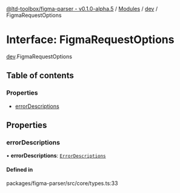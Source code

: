 [@ltd-toolbox/figma-parser - v0.1.0-alpha.5](../README.md) / [Modules](../modules.md) / [dev](../modules/dev.md) / FigmaRequestOptions

# Interface: FigmaRequestOptions

[dev](../modules/dev.md).FigmaRequestOptions

## Table of contents

### Properties

- [errorDescriptions](dev.FigmaRequestOptions.md#errordescriptions)

## Properties

### errorDescriptions

• **errorDescriptions**: [`ErrorDescriptions`](../modules/dev.md#errordescriptions)

#### Defined in

packages/figma-parser/src/core/types.ts:33
